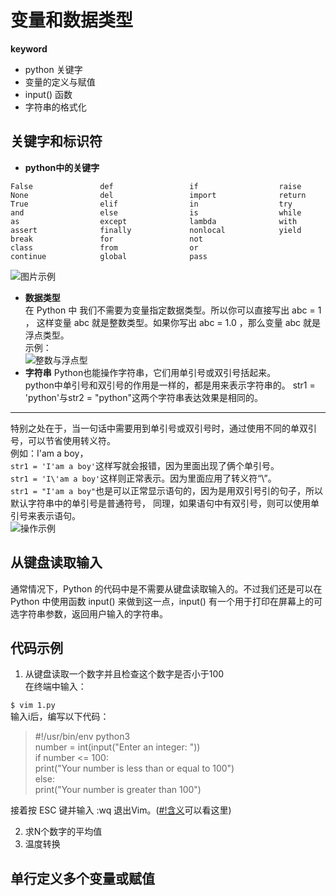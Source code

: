 # 变量和数据类型  
**keyword**  
- python 关键字  
- 变量的定义与赋值  
- input() 函数  
- 字符串的格式化  
## 关键字和标识符 
- **python中的关键字**  

```
False               def                 if                  raise  
None                del                 import              return  
True                elif                in                  try  
and                 else                is                  while  
as                  except              lambda              with  
assert              finally             nonlocal            yield  
break               for                 not                  
class               from                or            
continue            global              pass
```

![图片示例](https://github.com/liytgy/python/blob/master/START/photo/%E5%85%B3%E9%94%AE%E5%AD%97py.png "python关键字")  
- **数据类型**  
在 Python 中 我们不需要为变量指定数据类型。所以你可以直接写出 abc = 1 ，
这样变量 abc 就是整数类型。如果你写出 abc = 1.0 ，那么变量 abc 就是浮点类型。  
示例：  
![](https://github.com/liytgy/python/blob/master/START/photo/数据类型，整数字符.png "整数与浮点型")  
- **字符串**
Python也能操作字符串，它们用单引号或双引号括起来。  
python中单引号和双引号的作用是一样的，都是用来表示字符串的。
str1 = 'python'与str2 = "python"这两个字符串表达效果是相同的。  
- - -  
特别之处在于，当一句话中需要用到单引号或双引号时，通过使用不同的单双引号，可以节省使用转义符。  
例如：I'am a boy，  
`str1 = 'I'am a boy'`这样写就会报错，因为里面出现了俩个单引号。  
`str1 = 'I\'am a boy'`这样则正常表示。因为里面应用了转义符“\”。  
`str1 = "I'am a boy"`也是可以正常显示语句的，因为是用双引号引的句子，所以默认字符串中的单引号是普通符号，
同理，如果语句中有双引号，则可以使用单引号来表示语句。  
![操作示例](https://github.com/liytgy/python/blob/master/START/photo/%E5%8D%95%E5%8F%8C%E5%BC%95%E5%8F%B7.png "三种示例")  
## 从键盘读取输入   
通常情况下，Python 的代码中是不需要从键盘读取输入的。不过我们还是可以在 Python 中使用函数
input() 来做到这一点，input() 有一个用于打印在屏幕上的可选字符串参数，返回用户输入的字符串。  
## 代码示例  
1. 从键盘读取一个数字并且检查这个数字是否小于100  
在终端中输入：

`$ vim 1.py`  
输入i后，编写以下代码：
>#!/usr/bin/env python3  
number = int(input("Enter an integer: "))   
if number <= 100:   
    print("Your number is less than or equal to 100")       
else:   
    print("Your number is greater than 100")  
    
接着按 ESC 键并输入 :wq 退出Vim。([#!含义](https://github.com/liytgy/python/blob/master/START/%23%EF%BC%81%E5%90%AB%E4%B9%89.md)可以看这里)  

2. 求N个数字的平均值  
3. 温度转换  
## 单行定义多个变量或赋值  
